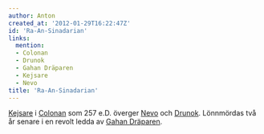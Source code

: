 ```yaml
---
author: Anton
created_at: '2012-01-29T16:22:47Z'
id: 'Ra-An-Sinadarian'
links:
  mention:
  - Colonan
  - Drunok
  - Gahan Dräparen
  - Kejsare
  - Nevo
title: 'Ra-An-Sinadarian'
---
```


[Kejsare] i [Colonan] som 257 e.D. överger [Nevo] och [Drunok]. Lönnmördas två år senare i en revolt
ledda av [Gahan Dräparen].

  [Kejsare]: Kejsare
  [Colonan]: Colonan
  [Nevo]: Nevo
  [Drunok]: Drunok
  [Gahan Dräparen]: Gahan_Dräparen

